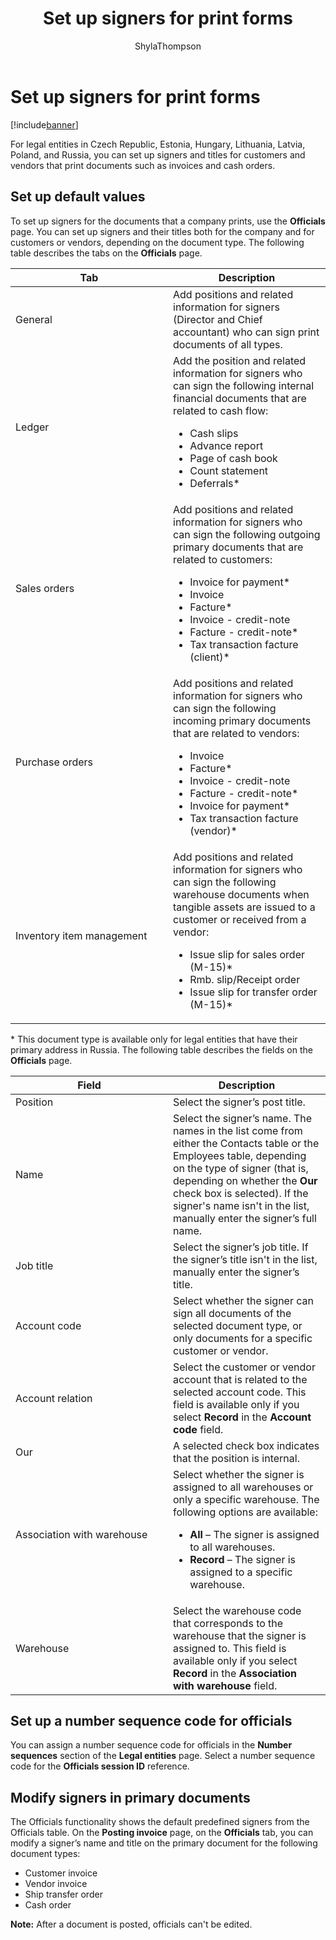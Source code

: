 ﻿---
# required metadata

title: Set up signers for print forms
description: For legal entities in Czech Republic, Estonia, Hungary, Lithuania, Latvia, Poland, and Russia, you can set up signers and titles for customers and vendors that print documents such as invoices and cash orders.
author: ShylaThompson
manager: AnnBe
ms.date: 04/04/2017
ms.topic: article
ms.prod: 
ms.service: Dynamics365Operations
ms.technology: 

# optional metadata

# ms.search.form: 
# ROBOTS: 
audience: Application User
# ms.devlang: 
# ms.reviewer: 81
ms.search.scope: Operations, Core
# ms.tgt_pltfrm: 
ms.custom: 263464
ms.assetid: 7213914a-ecb6-4711-99fe-4e11867aaf4d
ms.search.region: Czech Republic, Estonia, Hungary, Latvia, Lithuania, Poland, Russia
# ms.search.industry: 
ms.author: v-elgolu
ms.search.validFrom: 2016-11-30
ms.dyn365.ops.version: Version 1611

---

# Set up signers for print forms

[!include[banner](../includes/banner.md)]


For legal entities in Czech Republic, Estonia, Hungary, Lithuania, Latvia, Poland, and Russia, you can set up signers and titles for customers and vendors that print documents such as invoices and cash orders.

Set up default values
---------------------

To set up signers for the documents that a company prints, use the **Officials** page. You can set up signers and their titles both for the company and for customers or vendors, depending on the document type. The following table describes the tabs on the **Officials** page.

<table>
<colgroup>
<col width="50%" />
<col width="50%" />
</colgroup>
<thead>
<tr class="header">
<th>Tab</th>
<th>Description</th>
</tr>
</thead>
<tbody>
<tr class="odd">
<td>General</td>
<td>Add positions and related information for signers (Director and Chief accountant) who can sign print documents of all types.</td>
</tr>
<tr class="even">
<td>Ledger</td>
<td>Add the position and related information for signers who can sign the following internal financial documents that are related to cash flow:
<ul>
<li>Cash slips</li>
<li>Advance report</li>
<li>Page of cash book</li>
<li>Count statement</li>
<li>Deferrals*</li>
</ul></td>
</tr>
<tr class="odd">
<td>Sales orders</td>
<td>Add positions and related information for signers who can sign the following outgoing primary documents that are related to customers:
<ul>
<li>Invoice for payment*</li>
<li>Invoice</li>
<li>Facture*</li>
<li>Invoice - credit-note</li>
<li>Facture - credit-note*</li>
<li>Tax transaction facture (client)*</li>
</ul></td>
</tr>
<tr class="even">
<td>Purchase orders</td>
<td>Add positions and related information for signers who can sign the following incoming primary documents that are related to vendors:
<ul>
<li>Invoice</li>
<li>Facture*</li>
<li>Invoice - credit-note</li>
<li>Facture - credit-note*</li>
<li>Invoice for payment*</li>
<li>Tax transaction facture (vendor)*</li>
</ul></td>
</tr>
<tr class="odd">
<td>Inventory item management</td>
<td>Add positions and related information for signers who can sign the following warehouse documents when tangible assets are issued to a customer or received from a vendor:
<ul>
<li>Issue slip for sales order (M-15)*</li>
<li>Rmb. slip/Receipt order</li>
<li>Issue slip for transfer order (M-15)*</li>
</ul></td>
</tr>
</tbody>
</table>

\* This document type is available only for legal entities that have their primary address in Russia. The following table describes the fields on the **Officials** page.

<table>
<colgroup>
<col width="50%" />
<col width="50%" />
</colgroup>
<thead>
<tr class="header">
<th>Field</th>
<th>Description</th>
</tr>
</thead>
<tbody>
<tr class="odd">
<td>Position</td>
<td>Select the signer’s post title.</td>
</tr>
<tr class="even">
<td>Name</td>
<td>Select the signer’s name. The names in the list come from either the Contacts table or the Employees table, depending on the type of signer (that is, depending on whether the <strong>Our</strong> check box is selected). If the signer's name isn't in the list, manually enter the signer’s full name.</td>
</tr>
<tr class="odd">
<td>Job title</td>
<td>Select the signer’s job title. If the signer’s title isn't in the list, manually enter the signer’s title.</td>
</tr>
<tr class="even">
<td>Account code</td>
<td>Select whether the signer can sign all documents of the selected document type, or only documents for a specific customer or vendor.</td>
</tr>
<tr class="odd">
<td>Account relation</td>
<td>Select the customer or vendor account that is related to the selected account code. This field is available only if you select <strong>Record</strong> in the <strong>Account code</strong> field.</td>
</tr>
<tr class="even">
<td>Our</td>
<td>A selected check box indicates that the position is internal.</td>
</tr>
<tr class="odd">
<td>Association with warehouse</td>
<td>Select whether the signer is assigned to all warehouses or only a specific warehouse. The following options are available:
<ul>
<li><strong>All</strong> – The signer is assigned to all warehouses.</li>
<li><strong>Record</strong> – The signer is assigned to a specific warehouse.</li>
</ul></td>
</tr>
<tr class="even">
<td>Warehouse</td>
<td>Select the warehouse code that corresponds to the warehouse that the signer is assigned to. This field is available only if you select <strong>Record</strong> in the <strong>Association with warehouse</strong> field.</td>
</tr>
</tbody>
</table>

## Set up a number sequence code for officials
You can assign a number sequence code for officials in the **Number sequences** section of the **Legal entities** page. Select a number sequence code for the **Officials session ID** reference.

## Modify signers in primary documents
The Officials functionality shows the default predefined signers from the Officials table. On the **Posting invoice** page, on the **Officials** tab, you can modify a signer’s name and title on the primary document for the following document types:

-   Customer invoice
-   Vendor invoice
-   Ship transfer order
-   Cash order

**Note:** After a document is posted, officials can't be edited.



